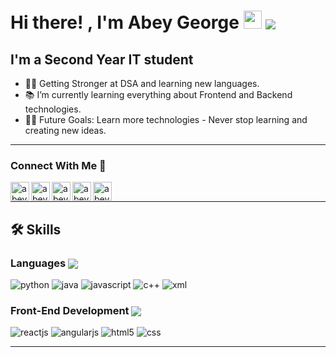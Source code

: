 # Hi there! , I'm Abey George <img src="https://media.giphy.com/media/hvRJCLFzcasrR4ia7z/giphy.gif" width="29px" /> <img align="center" src="https://komarev.com/ghpvc/?username=gabey14&color=red&style=plastic&label=VISITORS" />




## I'm a Second Year IT student
- 👨‍💻 Getting Stronger at DSA and learning new languages.
- 📚 I’m currently learning everything about Frontend and Backend technologies.
- 💪🏼 Future Goals: Learn more technologies - Never stop learning and creating new ideas. <br />
---

### Connect With Me 📝

[<img align="left" alt="abey | LinkedIn" height="30px" src="https://img.icons8.com/nolan/64/linkedin.png"/>][linkedin]
[<img align="left" alt="abey | Twitter" height="30px" src="https://img.icons8.com/nolan/64/twitter-squared.png"/>][twitter]
[<img align="left" alt="abey | Instagram" height="30px" src="https://img.icons8.com/nolan/64/instagram-new.png"/>][instagram]
[<img align="left" alt="abey | Github" height="30px" src="https://img.icons8.com/nolan/64/github.png"/>][github]
[<img align="left" alt="abey | Gmail" height="30px" src="https://img.icons8.com/nolan/64/gmail.png"/>][gmail]
<br />

---

## 🛠️ Skills

### Languages <img align="center" src="https://img.icons8.com/nolan/32/programming.png"/>

![python](https://img.icons8.com/nolan/64/python.png?style=for-the-badge&logo=python&logoColor=white)
![java](https://img.icons8.com/nolan/64/java-coffee-cup-logo.png?style=for-the-badge&logo=java&logoColor=white)
![javascript](https://img.icons8.com/nolan/64/js.png?style=for-the-badge&logo=javascript&logoColor=white)
![c++](https://img.icons8.com/nolan/64/c-plus-plus.png?style=for-the-badge&logo=c++&logoColor=white)
![xml](https://img.icons8.com/nolan/64/xml.png?style=for-the-badge&logo=c++&logoColor=white)

### Front-End Development <img align="center" src="https://img.icons8.com/nolan/32/source-code.png"/>

![reactjs](https://img.icons8.com/nolan/64/react-native.png?style=for-the-badge&logo=c++&logoColor=white)
![angularjs](https://img.icons8.com/nolan/64/angularjs.png?style=for-the-badge&logo=c++&logoColor=white)
![html5](https://img.icons8.com/nolan/64/html-5.png?style=for-the-badge&logo=c++&logoColor=white)
![css](https://img.icons8.com/nolan/64/css-filetype.png?style=for-the-badge&logo=c++&logoColor=white)

<!-- ### Back-End Development <img align="center" src="https://img.icons8.com/nolan/32/backend-development.png"/> -->



---
[linkedin]: https://linkedin.com/in/gabey14
[twitter]: https://twitter.com/Abeygeorge14
[instagram]: https://www.instagram.com/g_abey
[github]: https://github.com/gabey14
[gmail]: mailto:abeygeorge14@gmail.com
